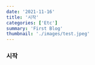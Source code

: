 ```yaml
---
date: '2021-11-16'
title: '시작'
categories: ['Etc']
summary: 'First Blog'
thumbnail: './images/test.jpeg'
---
```


### 시작
